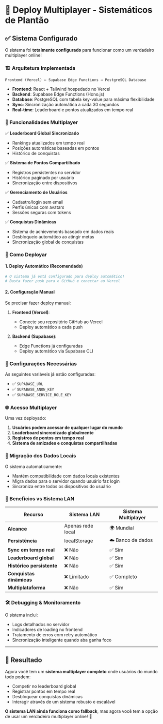 # 🚀 Deploy Multiplayer - Sistemáticos de Plantão

## ✅ Sistema Configurado

O sistema foi **totalmente configurado** para funcionar como um verdadeiro multiplayer online! 

### 🏗️ Arquitetura Implementada

```
Frontend (Vercel) ↔ Supabase Edge Functions ↔ PostgreSQL Database
```

- **Frontend**: React + Tailwind hospedado no Vercel
- **Backend**: Supabase Edge Functions (Hono.js)
- **Database**: PostgreSQL com tabela key-value para máxima flexibilidade
- **Sync**: Sincronização automática a cada 30 segundos
- **Real-time**: Leaderboard e pontos atualizados em tempo real

### 🌟 Funcionalidades Multiplayer

✅ **Leaderboard Global Sincronizado**
- Rankings atualizados em tempo real
- Posições automáticas baseadas em pontos
- Histórico de conquistas

✅ **Sistema de Pontos Compartilhado**
- Registros persistentes no servidor
- Histórico paginado por usuário
- Sincronização entre dispositivos

✅ **Gerenciamento de Usuários**
- Cadastro/login sem email
- Perfis únicos com avatars
- Sessões seguras com tokens

✅ **Conquistas Dinâmicas**
- Sistema de achievements baseado em dados reais
- Desbloqueio automático ao atingir metas
- Sincronização global de conquistas

### 🚀 Como Deployar

#### 1. Deploy Automático (Recomendado)
```bash
# O sistema já está configurado para deploy automático!
# Basta fazer push para o GitHub e conectar ao Vercel
```

#### 2. Configuração Manual
Se precisar fazer deploy manual:

1. **Frontend (Vercel)**:
   - Conecte seu repositório GitHub ao Vercel
   - Deploy automático a cada push

2. **Backend (Supabase)**:
   - Edge Functions já configuradas
   - Deploy automático via Supabase CLI

### 🔧 Configurações Necessárias

As seguintes variáveis já estão configuradas:
- ✅ `SUPABASE_URL`
- ✅ `SUPABASE_ANON_KEY` 
- ✅ `SUPABASE_SERVICE_ROLE_KEY`

### 🌐 Acesso Multiplayer

Uma vez deployado:

1. **Usuários podem acessar de qualquer lugar do mundo**
2. **Leaderboard sincronizado globalmente**
3. **Registros de pontos em tempo real**
4. **Sistema de amizades e conquistas compartilhadas**

### 🔄 Migração dos Dados Locais

O sistema automaticamente:
- Mantém compatibilidade com dados locais existentes
- Migra dados para o servidor quando usuário faz login
- Sincroniza entre todos os dispositivos do usuário

### 🎯 Benefícios vs Sistema LAN

| Recurso | Sistema LAN | Sistema Multiplayer |
|---------|-------------|-------------------|
| **Alcance** | Apenas rede local | 🌍 Mundial |
| **Persistência** | localStorage | ☁️ Banco de dados |
| **Sync em tempo real** | ❌ Não | ✅ Sim |
| **Leaderboard global** | ❌ Não | ✅ Sim |
| **Histórico persistente** | ❌ Não | ✅ Sim |
| **Conquistas dinâmicas** | ❌ Limitado | ✅ Completo |
| **Multiplataforma** | ❌ Não | ✅ Sim |

### 🛠️ Debugging & Monitoramento

O sistema inclui:
- Logs detalhados no servidor
- Indicadores de loading no frontend
- Tratamento de erros com retry automático
- Sincronização inteligente quando aba ganha foco

---

## 🎉 Resultado

Agora você tem um **sistema multiplayer completo** onde usuários do mundo todo podem:
- Competir no leaderboard global
- Registrar pontos em tempo real
- Desbloquear conquistas dinâmicas
- Interagir através de um sistema robusto e escalável

**O sistema LAN ainda funciona como fallback**, mas agora você tem a opção de usar um verdadeiro multiplayer online! 🚀